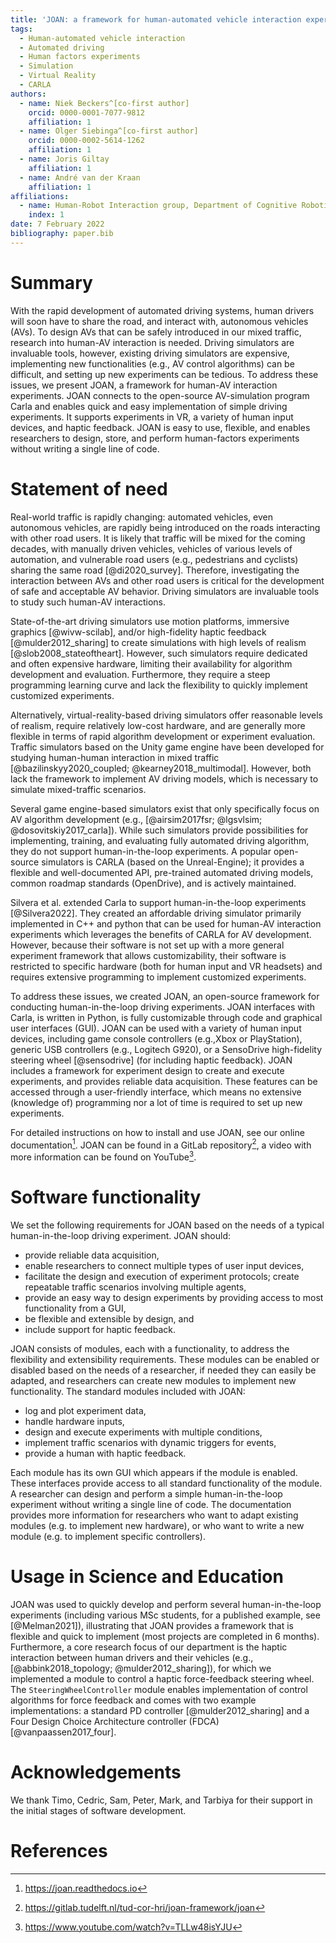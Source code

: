 ```yaml
--- 
title: 'JOAN: a framework for human-automated vehicle interaction experiments in a virtual reality driving simulator' 
tags:
  - Human-automated vehicle interaction
  - Automated driving
  - Human factors experiments
  - Simulation
  - Virtual Reality
  - CARLA 
authors:
  - name: Niek Beckers^[co-first author]
    orcid: 0000-0001-7077-9812 
    affiliation: 1
  - name: Olger Siebinga^[co-first author]
    orcid: 0000-0002-5614-1262 
    affiliation: 1
  - name: Joris Giltay 
    affiliation: 1
  - name: André van der Kraan 
    affiliation: 1 
affiliations:
  - name: Human-Robot Interaction group, Department of Cognitive Robotics, Faculty 3mE, Delft University of Technology, Mekelweg 2, 2628 CD Delft, The Netherlands 
    index: 1 
date: 7 February 2022 
bibliography: paper.bib
--- 
```


# Summary

With the rapid development of automated driving systems, human drivers will soon have to share the road, and interact with, autonomous vehicles (AVs). To design AVs that can be safely introduced in our mixed traffic, research into human-AV interaction is needed. Driving simulators are invaluable tools, however, existing driving simulators are expensive, implementing new functionalities (e.g., AV control algorithms) can be difficult, and setting up new experiments can be tedious. To address these issues, we present JOAN, a framework for human-AV interaction experiments. JOAN connects to the open-source AV-simulation program Carla and enables quick and easy implementation of simple driving experiments. It supports experiments in VR, a variety of human input devices, and haptic feedback. JOAN is easy to use, flexible, and enables researchers to design, store, and perform human-factors experiments without writing a single line of code.


# Statement of need

Real-world traffic is rapidly changing: automated vehicles, even autonomous vehicles, are rapidly being introduced on the roads interacting with other road users. It is likely that traffic will be mixed for the coming decades, with manually driven vehicles, vehicles of various levels of automation, and vulnerable road users (e.g., pedestrians and cyclists) sharing the same road [@di2020_survey]. Therefore, investigating the interaction between AVs and other road users is critical for the development of safe and acceptable AV behavior. Driving simulators are invaluable tools to study such human-AV interactions.

State-of-the-art driving simulators use motion platforms, immersive graphics [@wivw-scilab], and/or high-fidelity haptic feedback [@mulder2012_sharing] to create simulations with high levels of realism [@slob2008_stateoftheart]. However, such simulators require dedicated and often expensive hardware, limiting their availability for algorithm development and evaluation. Furthermore, they require a steep programming learning curve and lack the flexibility to quickly implement customized experiments.

Alternatively, virtual-reality-based driving simulators offer reasonable levels of realism, require relatively low-cost hardware, and are generally more
flexible in terms of rapid algorithm development or experiment evaluation. Traffic simulators based on the Unity game engine have been developed for studying human-human interaction in mixed traffic [@bazilinskyy2020_coupled; @kearney2018_multimodal]. However, both lack the framework to implement AV driving models, which is necessary to simulate mixed-traffic scenarios.

Several game engine-based simulators exist that only specifically focus on AV algorithm development  (e.g., [@airsim2017fsr; @lgsvlsim;
@dosovitskiy2017_carla]). While such simulators provide possibilities for implementing, training, and evaluating fully automated driving algorithm, they do not support human-in-the-loop experiments. A popular open-source simulators is CARLA (based on the Unreal-Engine); it provides a flexible and well-documented API,
pre-trained automated driving models, common roadmap standards (OpenDrive), and is actively maintained.

Silvera et al. extended Carla to support human-in-the-loop experiments [@Silvera2022]. They created an affordable driving simulator primarily implemented in C++ and python that can be used for human-AV interaction experiments which leverages the benefits of CARLA for AV development. However, because their software is not set up with a more general experiment framework that allows customizability, their software is restricted to specific hardware (both for human input and VR headsets) and requires extensive programming to implement customized experiments.

To address these issues, we created JOAN, an open-source framework for conducting human-in-the-loop driving experiments. JOAN interfaces with Carla, is
written in Python, is fully customizable through code and graphical user interfaces (GUI). JOAN can be used with a variety of human input devices, including game console controllers (e.g.,Xbox or PlayStation), generic USB controllers (e.g., Logitech G920), or a SensoDrive high-fidelity steering wheel [@sensodrive] (for including haptic feedback). JOAN includes a framework for experiment design to create and execute experiments, and provides reliable data acquisition. These features can be accessed through a user-friendly interface, which means no extensive (knowledge of) programming nor a lot of time is required to set up new experiments.

For detailed instructions on how to install and use JOAN, see our online documentation[^1]. JOAN can be found in a GitLab repository[^2], a video with more information can be found on YouTube[^3].

[^1]: https://joan.readthedocs.io
[^2]: https://gitlab.tudelft.nl/tud-cor-hri/joan-framework/joan
[^3]: https://www.youtube.com/watch?v=TLLw48isYJU

# Software functionality

We set the following requirements for JOAN based on the needs of a typical human-in-the-loop driving experiment. JOAN should:

- provide reliable data acquisition,
- enable researchers to connect multiple types of user input devices,
- facilitate the design and execution of experiment protocols; create repeatable traffic scenarios involving multiple agents,
- provide an easy way to design experiments by providing access to most functionality from a GUI,
- be flexible and extensible by design, and
- include support for haptic feedback.

JOAN consists of modules, each with a functionality, to address the flexibility and extensibility requirements. These modules can be enabled or disabled based on the needs of a researcher, if needed they can easily be adapted, and researchers can create new modules to implement new functionality. The standard modules included with JOAN:

- log and plot experiment data,
- handle hardware inputs,
- design and execute experiments with multiple conditions,
- implement traffic scenarios with dynamic triggers for events,
- provide a human with haptic feedback.

Each module has its own GUI which appears if the module is enabled. These interfaces provide access to all standard functionality of the module. A researcher can
design and perform a simple human-in-the-loop experiment without writing a single line of code. The documentation provides more information for researchers who
want to adapt existing modules (e.g. to implement new hardware), or who want to write a new module (e.g. to implement specific controllers).

# Usage in Science and Education

JOAN was used to quickly develop and perform several human-in-the-loop experiments (including various MSc students, for a published example, see [@Melman2021]), illustrating that
JOAN provides a framework that is flexible and quick to implement (most projects are completed in 6 months). Furthermore, a core research focus of our department is the haptic
interaction between human drivers and their vehicles (e.g., [@abbink2018_topology; @mulder2012_sharing]), for which we implemented a module to control a haptic force-feedback
steering wheel. The `SteeringWheelController` module enables implementation of control algorithms for force feedback and comes with two example implementations: a standard PD
controller [@mulder2012_sharing] and a Four Design Choice Architecture controller (FDCA) [@vanpaassen2017_four].

# Acknowledgements

We thank Timo, Cedric, Sam, Peter, Mark, and Tarbiya for their support in the initial stages of software development.

# References